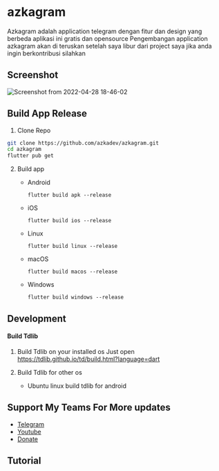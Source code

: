 # azkagram

Azkagram adalah application telegram dengan fitur dan design yang berbeda aplikasi ini gratis dan opensource
Pengembangan application azkagram akan di teruskan setelah saya libur dari project saya jika anda ingin berkontribusi silahkan

## Screenshot

![Screenshot from 2022-04-28 18-46-02](https://user-images.githubusercontent.com/82513502/165748979-b0bb2fba-b462-4272-b8ab-a5c6765e9809.png)

## Build App Release

1. Clone Repo
```bash
git clone https://github.com/azkadev/azkagram.git
cd azkagram
flutter pub get
```

2. Build app

    - Android
        ```
        flutter build apk --release
        ``` 
    - iOS
        ```
        flutter build ios --release
        ``` 
    - Linux
        ```
        flutter build linux --release
        ``` 
    - macOS
        ```
        flutter build macos --release
        ``` 
    - Windows
        ```
        flutter build windows --release
        ``` 

## Development

#### Build Tdlib
1. Build Tdlib on your installed os
Just open https://tdlib.github.io/td/build.html?language=dart 

2. Build Tdlib for other os

    - Ubuntu linux build tdlib for android


## Support My Teams For More updates

- [Telegram](https://t.me/hexaminate)
- [Youtube](https://www.youtube.com/channel/UCCHKu80MoEitU4jVyVFjS_g)
- [Donate](https://user-images.githubusercontent.com/82513502/160237496-c1f1bbbc-48f0-44e2-b28d-b396e80f099b.jpg)


## Tutorial
